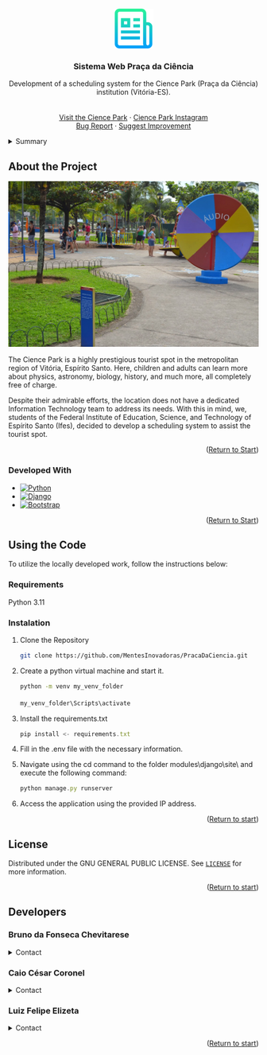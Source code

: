 <br />
<div align="center">
  <a href="https://github.com/inicioMentesInovadoras/PracaDaCiencia">
    <img src="readme_files/images/logo.png" alt="Logo" width="80" height="80">
  </a>

<h3 align="center">Sistema Web Praça da Ciência</h3>

  <p align="center">
    Development of a scheduling system for the Cience Park (Praça da Ciência) institution (Vitória-ES).
    <br />
    <br />
    <br />
    <a href="https://sites.google.com/edu.vitoria.es.gov.br/praca-da-ciencia/agendamento">Visit the Cience Park</a>
    ·
    <a href="https://www.instagram.com/ciencia.vix/">Cience Park Instagram</a>
    <br/>
    <a href="https://github.com/inicioMentesInovadoras/PracaDaCiencia/issues/new?labels=bug&template=bug-report---.md">Bug Report</a>
    ·
    <a href="https://github.com/inicioMentesInovadoras/PracaDaCiencia/issues/new?labels=enhancement&template=feature-request---.md">Suggest Improvement</a>
  </p>
</div>


<div id="start">
<details>
  <summary>Summary</summary>
  <ol>
    <li>
      <a href="#about-the-project">About the Project</a>
      <ul>
        <li><a href="#developed-with">Developed With</a></li>
      </ul>
    </li>
    <li>
      <a href="#using-the-uode">Using the Code</a>
      <ul>
        <li><a href="#requirements">Requirements</a></li>
        <li><a href="#instalation">Instalation</a></li>
      </ul>
    </li>
    <li><a href="#licence">Licence</a></li>
    <li><a href="#developers">Developers</a></li>
  </ol>
</details>
</div>



## About the Project

![Praca da Ciencia][praca-da-ciencia]

The Cience Park is a highly prestigious tourist spot in the metropolitan region of Vitória, Espírito Santo. Here, children and adults can learn more about physics, astronomy, biology, history, and much more, all completely free of charge.

Despite their admirable efforts, the location does not have a dedicated Information Technology team to address its needs. With this in mind, we, students of the Federal Institute of Education, Science, and Technology of Espírito Santo (Ifes), decided to develop a scheduling system to assist the tourist spot.

<p align="right">(<a href="README.md#start">Return to Start</a>)</p>


### Developed With

* [![Python][Python.py]][Python-url]
* [![Django][Django.py]][Django-url]
* [![Bootstrap][Bootstrap.com]][Bootstrap-url]

<p align="right">(<a href="README.md#start">Return to Start</a>)</p>



<!-- GETTING STARTED -->
## Using the Code

To utilize the locally developed work, follow the instructions below:

### Requirements
Python 3.11

### Instalation
1. Clone the Repository
   ```sh
   git clone https://github.com/MentesInovadoras/PracaDaCiencia.git
   ```
2. Create a python virtual machine and start it.
   ```sh
   python -m venv my_venv_folder

   my_venv_folder\Scripts\activate
   ```
3. Install the requirements.txt
   ```js
   pip install <- requirements.txt
   ```
4. Fill in the .env file with the necessary information.

5. Navigate using the cd command to the folder modules\django\site\ and execute the following command:
   ```js
   python manage.py runserver 
   ```

6. Access the application using the provided IP address.

<p align="right">(<a href="README.md#start">Return to start</a>)</p>



## License
Distributed under the GNU GENERAL PUBLIC LICENSE. See <a href="LICENSE.txt">`LICENSE`</a> for more information.

<p align="right">(<a href="README.md#start">Return to start</a>)</p>



## Developers
### Bruno da Fonseca Chevitarese

<details>
  <summary>Contact</summary> 
  <img src="readme_files/images/gmail.png" width="16">
  chevitarese.bruno@gmail.com 
  
  <img src="readme_files/images/github.png" width="32">
  <a href="https://github.com/chevitaresebruno"> chevitaresebruno </a>

</details>

### Caio César Coronel

<details>
  <summary>Contact</summary>
    <ul>
      <li>
        Email: chevitarese.bruno@gmail.com
      </li>
      <li>
      Github: <a href="https://github.com/chevitaresebruno"> chevitaresebruno </a>
      </li>
    </ul>
</details>

### Luiz Felipe Elizeta

<details>
  <summary>Contact</summary>
    <ul>
      <li>
        Email: chevitarese.bruno@gmail.com
      </li>
      <li>
      Github: <a href="https://github.com/chevitaresebruno"> chevitaresebruno </a>
      </li>
    </ul>
</details>

<p align="right">(<a href="README.md#start">Return to start</a>)</p>


[praca-da-ciencia]: readme_files/images/praca_da_ciencia.jpg
[gmail]: reademe_files/images/gmail.png

[Python.py]: https://img.shields.io/badge/Python-000000?style=for-the-badge&logo=python&logoColor=white
[Python-url]: https://www.python.org/


[Django.py]: https://img.shields.io/badge/Django-000000?style=for-the-badge&logo=Django&logoColor=white
[Django-url]: https://www.djangoproject.com/

[Bootstrap.com]: https://img.shields.io/badge/Bootstrap-563D7C?style=for-the-badge&logo=bootstrap&logoColor=white
[Bootstrap-url]: https://getbootstrap.com

